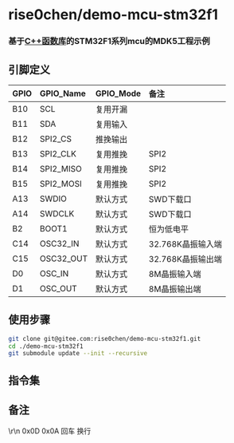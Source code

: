# rise0chen/demo-mcu-stm32f1
### 基于[C++函数库](https://gitee.com/rise0chen/lib-mcu-stm32f1)的STM32F1系列mcu的MDK5工程示例

## 引脚定义
GPIO|GPIO_Name   |GPIO_Mode|备注
:---|:-----------|:--------|:----
B10 |SCL         |复用开漏 |
B11 |SDA         |复用输入 |
B12 |SPI2_CS     |推挽输出 |
B13 |SPI2_CLK    |复用推挽 |SPI2
B14 |SPI2_MISO   |复用推挽 |SPI2
B15 |SPI2_MOSI   |复用推挽 |SPI2
 A13|SWDIO       |默认方式 |SWD下载口
 A14|SWDCLK      |默认方式 |SWD下载口
 B2 |BOOT1       |默认方式 |恒为低电平
 C14|OSC32_IN    |默认方式 |32.768K晶振输入端
 C15|OSC32_OUT   |默认方式 |32.768K晶振输出端
 D0 |OSC_IN      |默认方式 |8M晶振输入端
 D1 |OSC_OUT     |默认方式 |8M晶振输出端


## 使用步骤
``` bash
git clone git@gitee.com:rise0chen/demo-mcu-stm32f1.git
cd ./demo-mcu-stm32f1
git submodule update --init --recursive
```

## 指令集


## 备注
\r\n
0x0D 0x0A
回车 换行
